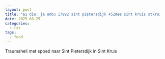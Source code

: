 ```yaml
---
layout: post
title: "a1 dia: ja ambu 17992 sint pietersdijk 4528ee sint kruis stkrui bon 125662"
date: 2025-08-25
categories: 
  - rss
tags: 
  - feed
---
```


Traumaheli met spoed naar Sint Pietersdijk in Sint Kruis
